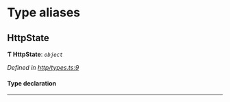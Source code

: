 

# Type aliases

<a id="httpstate"></a>

##  HttpState

**Ƭ HttpState**: *`object`*

*Defined in [http/types.ts:9](https://github.com/polkadot-js/api/blob/900da0c/packages/rpc-provider/src/http/types.ts#L9)*

#### Type declaration

___

